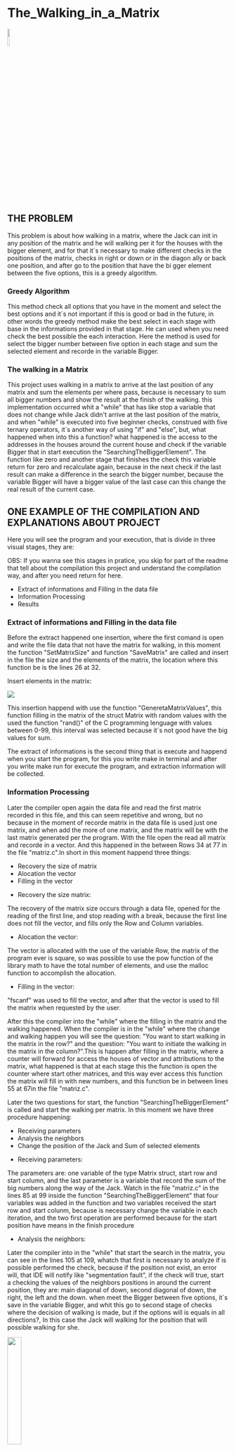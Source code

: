 <h1>The_Walking_in_a_Matrix</h1>

<img src="images/logo-C.png" alt="" style="width: 10%">

<h2>THE PROBLEM</h2>

<p style = "text-align = justify">
This problem is about how walking in a matrix, where the Jack can init in
any position of the matrix and he will walking per it for the houses with 
the bigger element, and for that it´s necessary to make different checks 
in the positions of the matrix, checks in right or down or in the diagon
ally or back one position, and after go to the position that have the bi
gger element between the five options, this is a greedy algorithm.
</p>

<h3>Greedy Algorithm</h3>

<p style = "text-align = justify">
This method check all options that you have in the moment and select the 
best options and it´s not important if this is good or bad in the future, 
in other words the greedy method make the best select in each stage with 
base in the informations provided in that stage. He can used when you 
need check the best possible the each interaction. Here the method is 
used for select the bigger number between five option in each stage and
sum the selected element and recorde in the variable Bigger. 
</p>

<h3>The walking in a Matrix</h3>

<p style = "text-align = justify">
This project uses walking in a matrix to arrive at the last position of 
any matrix and sum the elements per where pass, because is necessary to sum all 
bigger numbers and show the result at the finish of the walking. this implementation
occurred whit a "while" that has like stop a variable that does not change while
Jack didn't arrive at the last position of the matrix, and when "while" is 
executed into five beginner checks, construed with five ternary operators,
it´s another way of using "if" and "else", but, what happened when into this a
function? what happened is the access to the addresses in the houses around the current
house and check if the variable Bigger that in start execution the 
"SearchingTheBiggerElement". The function like zero and another stage that finishes
the check this variable return for zero and recalculate again, because in the
next check if the last result can make a difference in the search the bigger 
number, because the variable Bigger will have a bigger value of the last
case can this change the real result of the current case.
</p>

<h2>ONE EXAMPLE OF THE COMPILATION AND EXPLANATIONS ABOUT PROJECT</h2>

<p style = "text-align = justify">
Here you will see the program and your execution, that is divide in three visual
stages, they are:

OBS: If you wanna see this stages in pratice, you skip for part of the readme that 
tell about the compilation this project and understand the compilation way, and after
you need return for here.
</p>

<ul>
  <li>Extract of informations and Filling in the data file</li>
  <li>Information Processing</li>
  <li>Results</li>
</ul>

<h3>Extract of informations and Filling in the data file</h3>

<p style = "text-align = justify">
Before the extract happened one insertion, where the first comand is open and
write the file data that not have the matrix for walking, in this moment
the function "SetMatrixSize" and function "SaveMatrix" are called and insert 
in the file the size and the elements of the matrix, the location where this
function be is the lines 26 at 32.
</p>

Insert elements in the matrix:

![](https://user-images.githubusercontent.com/107070061/226119230-e25537be-8889-48f3-a903-aea7a2b00a11.gif)

<p style = "text-align = justify">
This insertion happend with use the function "GeneretaMatrixValues", this 
function filling in the matrix of the struct Matrix with random values with
the used the function "rand()" of the C programming lenguage with values between
0-99, this interval was selected because it´s not good have the big values for 
sum.

The extract of informations is the second thing that is execute and happend 
when you start the program, for this you write make in terminal and after 
you write make run for execute the program, and extraction information will
be collected.
</p>

<h3>Information Processing</h3>

<p style = "text-align = justify">
Later the compiler open again the data file and read the first matrix recorded 
in this file, and this can seem repetitive and wrong, but no because in the 
moment of recorde matrix in the data file is used just one matrix, and when add
the more of one matrix, and the matrix will be with the last matrix generated
per the program. With the file open the read all matrix and recorde in a vector.
And this happened in the between Rows 34 at 77 in the file "matriz.c".In short in 
this moment happend three things:
</p>

<ul>
  <li>Recovery the size of matrix</li>
  <li>Alocation the vector</li>
  <li>Filling in the vector</li>
</ul>

<ul>
  <li>Recovery the size matrix:</li>
</ul>

<p style = "text-align = justify">
The recovery of the matrix size occurs through a data file, opened for the reading of 
the first line, and stop reading with a break, because the first line does not fill 
the vector, and fills only the Row and Column variables.
</p>

<ul>
  <li>Alocation the vector:</li>
</ul>

<p style = "text-align = justify">
The vector is allocated with the use of the variable Row, the matrix of the program
ever is square, so was possible to use the pow function of the library math to have
the total number of elements, and use the malloc function to accomplish the 
allocation.
</p>

<ul>
  <li>Filling in the vector:</li>
</ul>

<p style = "text-align = justify">

"fscanf" was used to fill the vector, and after that the vector is used to fill the matrix when requested by the user.

After this the compiler into the "while" where the filling in the matrix and the walking happened. 
When the compiler is in the "while" where the change and walking happen you will
see the question: "You want to start walking in the matrix in the row?" and the
question: "You want to initiate the walking in the matrix in the column?".This is happen
after filling in the matrix, where a counter will forward for access the houses
of vector and attributions to the matrix, what happened is that at each stage this 
the function is open the counter where start other matrices, and this way ever
access this function the matrix will fill in with new numbers, and this function be
in between lines 55 at 67in the file "matriz.c".
</p>

<p style = "text-align = justify">
Later the two questions for start, the function "SearchingTheBiggerElement" is called
and start the walking per matrix. In this moment we have three procedure happening:

<ul>
  <li>Receiving parameters</li>
  <li>Analysis the neighbors</li>
  <li>Change the position of the Jack and Sum of selected elements</li>
</ul>
</p>

<ul>
  <li>Receiving parameters:</li>
</ul>

<p style = "text-align = justify">
The parameters are: one variable of the type Matrix struct, start row and start
column, and the last parameter is a variable that record the sum of the big
numbers along the way of the Jack. Watch in the file "matriz.c" in the lines 85 at 99
inside the function "SearchingTheBiggerElement" that four variables was added in
the function and two variables received the start row and start colunm, because
is necessary change the variable in each iteration, and the two first operation
are performed because for the start position have means in the finish procedure
</p>

<ul>
  <li>Analysis the neighbors:</li>
</ul>

<p style = "text-align = justify">
Later the compiler into in the "while" that start the search in the matrix, you can see
in the lines 105 at 109, whatch that first is necessary to analyze if is possible performed
the check, because if the position not exist, an error will, that IDE will notify like 
"segmentation fault", if the check will true, start a checking the values of the neighbors
positions in around the current position, they are: main diagonal of down, second diagonal
of down, the right, the left and the down. when meet the Bigger between five options, it´s
save in the variable Bigger, and whit this go to second stage of checks where the decision
of walking is made, but if the options will is equals in all directions?, In this case the
Jack will walking for the position that will possible walking for she.
</p>

<img src="images/matriz-nula-matrizes-matematica.png" alt="" style="width: 25%">

<p style = "text-align = justify">
You can see that in this situation all options are equais, and the algorithm decision go to 
the positon that can first possible walking per she right, will depend of situation, per 
example in this case analysis the code the Jack walking for second diagonal of down, because
in the moment that search in the neighbors what is the Bigger element found the last check
is in the second diagonal of down, the Bigger is equal in all derections soon the last check
will executed.
</p>

<ul>
  <li>Change the position of the Jack and Sum of selected elements:</li>
</ul>

<p style = "text-align = justify">
After meet the Bigger element in the current stage, the Jack walking the position where 
this element be, that occurs in the lines 112 at 116 of the file "matriz.c", Watch in 
this file that change and sum the value that have the current position after the Jack
change your position, look this:
</p>

![](https://user-images.githubusercontent.com/107070061/226481417-3f84280f-f385-4d91-b595-147c62312bcf.png)

What happend if this check will true, the Row is sum with one, and the sum variable is added
of itself the before value, and this way the Jack walking per the matrix.

<h3>Results</h3>

For you see the way like this algorithm works, here have a example of input and output, look:

Input(data file and two start questions):

![](https://user-images.githubusercontent.com/107070061/226606386-889cbc19-fb1c-49fb-b9cb-a9d33a679759.png)
![](https://user-images.githubusercontent.com/107070061/226608664-f674a563-0f14-4ee5-8f7f-5105c27a9cf1.png)

Output:

![](https://user-images.githubusercontent.com/107070061/226737542-bb5a5044-b483-48b1-b923-e658af182f42.png)

<p style = "text-align = justify">
How expected the Jack walking per positon of the matrix that had the bigger
elements and sumed this components, and with this Jack arrive the last element
of the matrix that was the goal.
</p>

<h2>HOW TO DO FOR COMPILE THE CODE THIS PROJECT</h2>

<p style = "text-align = justify">
This project use the Make file for compiler all files that have function
for operation in the all executions for walking in the matrix and sum the
elements, these are the pictures for you to understand how compiler and
know how this project works that are divide in three parts,look:
</p>

<ul>
  <li>Compilation</li>
  <li>Execution</li>
  <li>Clean executable</li>
</ul>

![](https://user-images.githubusercontent.com/107070061/226108916-b37c30be-d111-4ec2-9d4a-1e01bd3901ed.gif)

<p style = "text-align = justify">
The first comand compile the code and used the comand with "gcc", this is 
happend because the Make file is just a list of comands that required when 
their comands are write in the terminal, this means that you can open the
make file catch the comand wrote and put in terminal and click enter that
will happend the compile and execute and remove the executable. Each comand
will do a action,the make compiler, and make run execute the executable that
was generated when the comand make wrote in terminal, and the make clean
clean the executable the files of the project, they are:
</p>

When write the make comand:

![](https://user-images.githubusercontent.com/107070061/226111053-a048662f-333f-468f-91b8-5c5653f88efa.png)

Before the comand make:

![](https://user-images.githubusercontent.com/107070061/226111124-dbd1bd0e-a91c-40d8-8850-b491515baec6.png)

After the comand make:

![](https://user-images.githubusercontent.com/107070061/226111168-c0c2a98b-eb4d-4dcc-b414-b7d4ab07f1cc.png)




